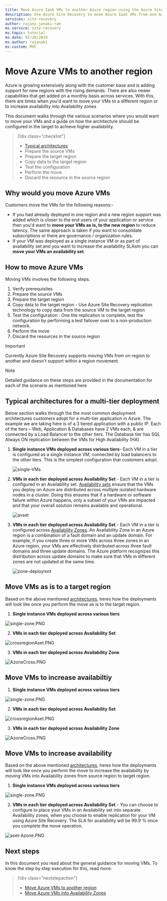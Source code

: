 ```yaml
---
title: Move Azure IaaS VMs to another Azure region using the Azure Site Recovery service | Microsoft Docs
description: Use Azure Site Recovery to move Azure IaaS VMs from one Azure region to another.
services: site-recovery
author: rajani-janaki-ram
ms.service: site-recovery
ms.topic: tutorial
ms.date: 01/28/2019
ms.author: rajanaki
ms.custom: MVC
---
```


# Move Azure VMs to another region

Azure is growing extensively along with the customer base and is adding support for new regions with the rising demands. There are also newer capabilities that get added on a monthly basis across services. With this, there are times when you'd want to move your VMs to a different region or to increase availability into Availability zones

This document walks through the various scenarios where you would want to move your VMs and a guide on how the architecture should be configured in the target to achieve higher availability. 
> [!div class="checklist"]
> * [Typical architectures](#typical-architectures-for-a-multi-tier-deployment)
> * Prepare the source VMs
> * Prepare the target region
> * Copy data to the target region
> * Test the configuration 
> * Perform the move 
> * Discard the resource in the source region 


## Why would you move Azure VMs

Customers move the VMs for the following reasons:-

- If you had already deployed in one region and a new region support was added which is closer to the end users of your application or service then you'd want to **move your VMs as is, to the new region** to reduce latency. The same approach is taken if you want to consolidate subscriptions or there are governance / organization rules. 
- If your VM was deployed as a single instance VM or as part of availability set and you want to increase the availability SLAsm you can **move your VMs an availability set**. 

## How to move Azure VMs
Moving VMs involves the following steps.

1. Verify prerequisites 
2. Prepare the source VMs 
3. Prepare the target region 
4. Copy data to the target region - Use Azure Site Recovery replication technology to copy data from the source VM to the target region
5. Test the configuration : One the replication is complete, test the configuration by performing a test failover over to a non-production network.
6. Perform the move 
7. Discard the resources in the source region 


> [!IMPORTANT]
> Currently Azure Site Recovery supports moving VMs from on region to another and doesn't support within a region movement. 

> [!NOTE]
> Detailed guidance on these steps are provided in the documentation for each of the scenario as mentioned here

## Typical architectures for a multi-tier deployment
Below section walks through the the most common deployment architectures customers adopt for a multi-tier application in Azure. The example we are taking here is of a 3 tiered application with a public IP. Each of the tiers – Web, Application & Databases have 2 VMs each, & are connected by a Load Balancer to the other tiers. The Database tier has SQL Always ON replication between the VMs for High Availability (HA)

1.	**Single instance VMs deployed across various tiers**- Each VM in a tier is configured as a single instance VM, connected by load balancers to the other tiers. This is the simplest configuration that customers adopt.

       ![single-VMs](media/move-vm-overview/regular-deployment.PNG)

2. **VMs in each tier deployed across Availability Set** - Each VM in a tier is configured in an Availability set. [Availability sets](https://docs.microsoft.com/azure/virtual-machines/windows/tutorial-availability-sets) ensure that the VMs you deploy on Azure are distributed across multiple isolated hardware nodes in a cluster. Doing this ensures that if a hardware or software failure within Azure happens, only a subset of your VMs are impacted and that your overall solution remains available and operational. 
   
      ![avset](media/move-vm-overview/AVset.PNG)

3. **VMs in each tier deployed across Availability Set** - Each VM in a tier is configured across [Availability Zones](https://docs.microsoft.com/azure/availability-zones/az-overview). An Availability Zone in an Azure region is a combination of a fault domain and an update domain. For example, if you create three or more VMs across three zones in an Azure region, your VMs are effectively distributed across three fault domains and three update domains. The Azure platform recognizes this distribution across update domains to make sure that VMs in different zones are not updated at the same time.

      ![zone-deploymnt](media/move-vm-overview/zone.PNG)



 ## Move VMs as is to a target region

Based on the above mentioned [architectures](#typical-architectures-for-a-multi-tier-deployment), heres how the deployments will look like once you perform the move as is to the target region.


1. **Single instance VMs deployed across various tiers** 

![single-zone.PNG](media/move-vm-overview/single-zone.PNG)

2. **VMs in each tier deployed across Availability Set**

![crossregionAset.PNG](media/move-vm-overview/crossregionAset.PNG)


3. **VMs in each tier deployed across Availability Zone**
      

![AzoneCross.PNG](media/move-vm-overview/AzoneCross.PNG)

 ## Move VMs to increase availabiltiy

1. **Single instance VMs deployed across various tiers** 

![single-zone.PNG](media/move-vm-overview/single-zone.PNG)

2. **VMs in each tier deployed across Availability Set**

![crossregionAset.PNG](media/move-vm-overview/crossregionAset.PNG)


3. **VMs in each tier deployed across Availability Zone**
      

![AzoneCross.PNG](media/move-vm-overview/AzoneCross.PNG)

 ## Move VMs to increase availability 
Based on the above mentioned [architectures](#typical-architectures-for-a-multi-tier-deployment), heres how the deployments will look like once you perform the move to increase the availability by moving VMs into Availability zones from source region to target region.


1. **Single instance VMs deployed across various tiers** 

![single-zone.PNG](media/move-vm-overview/single-zone.PNG)

2. **VMs in each tier deployed across Availability Set** - You can choose to configure to place your VMs in an Availability set into separate Availability zones, when you choose to enable replication for your VM using Azure Site Recovery. The SLA for availability will be 99.9 % once you complete the move operation.

![aset-Azone.PNG](media/move-vm-overview/aset-Azone.PNG)


## Next steps

In this document you read about the general guidance for moving VMs. To know the step by step execution for this, read more:


> [!div class="nextstepaction"]
> * [Move Azure VMs to another region](azure-to-azure-tutorial-migrate.md)
> * [Move Azure VMs into Availability Zones](move-azure-VMs-AVset-Azone.md)

